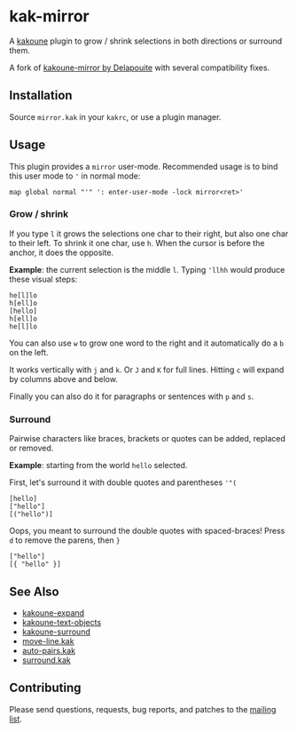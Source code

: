 # kak-mirror

A [kakoune](http://kakoune.org) plugin to grow / shrink selections in both directions or surround them.

A fork of [kakoune-mirror by Delapouite](https://github.com/Delapouite/kakoune-mirror) with several
compatibility fixes.

## Installation

Source `mirror.kak` in your `kakrc`, or use a plugin manager.

## Usage

This plugin provides a `mirror` user-mode. Recommended usage is to bind this user mode to `'` in normal mode:
```
map global normal "'" ': enter-user-mode -lock mirror<ret>'
```

### Grow / shrink

If you type `l` it grows the selections one char to their right, but also one char to their left.
To shrink it one char, use `h`.
When the cursor is before the anchor, it does the opposite.

**Example**: the current selection is the middle `l`. Typing `'llhh` would produce these visual steps:
```
he[l]lo
h[ell]o
[hello]
h[ell]o
he[l]lo
```

You can also use `w` to grow one word to the right and it automatically do a `b` on the left.

It works vertically with `j` and `k`. Or `J` and `K` for full lines.
Hitting `c` will expand by columns above and below.

Finally you can also do it for paragraphs or sentences with `p` and `s`.

### Surround

Pairwise characters like braces, brackets or quotes can be added, replaced or removed.

**Example**: starting from the world `hello` selected.

First, let's surround it with double quotes and parentheses `'"(`

```
[hello]
["hello"]
[("hello")]
```

Oops, you meant to surround the double quotes with spaced-braces! Press `d` to remove the parens, then `}`

```
["hello"]
[{ "hello" }]
```

## See Also

- [kakoune-expand](https://github.com/occivink/kakoune-expand)
- [kakoune-text-objects](https://github.com/Delapouite/kakoune-text-objects)
- [kakoune-surround](https://github.com/h-youhei/kakoune-surround)
- [move-line.kak](https://github.com/alexherbo2/move-line.kak)
- [auto-pairs.kak](https://github.com/alexherbo2/auto-pairs.kak)
- [surround.kak](https://github.com/alexherbo2/surround.kak)

## Contributing

Please send questions, requests, bug reports, and patches to the
[mailing list](https://lists.sr.ht/~raiguard/public-inbox).
